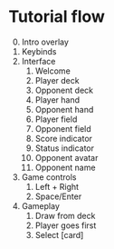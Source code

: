 # Tutorial flow

0. Intro overlay
1. Keybinds
1. Interface 
    1. Welcome
    1. Player deck
    1. Opponent deck
    1. Player hand
    1. Opponent hand
    1. Player field
    1. Opponent field
    1. Score indicator
    1. Status indicator
    1. Opponent avatar
    1. Opponent name
1. Game controls
    1. Left + Right
    1. Space/Enter
1. Gameplay
    1. Draw from deck
    2. Player goes first
    3. Select [card]